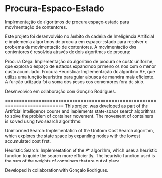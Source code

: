 # Procura-Espaco-Estado
Implementação de algoritmos de procura espaço-estado para movimentação de contentores.

Este projeto foi desenvolvido no âmbito da cadeira de Inteligência Artificial e implementa algoritmos de procura em espaço-estado para resolver o problema da movimentação de contentores. A movimentação dos contentores é resolvida através de dois algoritmos de procura:

  Procura Cega: Implementação do algoritmo de procura de custo uniforme, que explora o espaço de estados expandindo primeiro os nós com o menor custo acumulado.
  Procura Heurística: Implementação do algoritmo A*, que utiliza uma função heurística para guiar a busca de maneira mais eficiente. A função utilizada foi a soma dos pesos dos contentores fora do sítio.


Desenvolvido em colaboração com Gonçalo Rodrigues.


===========================================================================
This project was developed as part of the Artificial Intelligence course and implements state-space search algorithms to solve the problem of container movement. The movement of containers is solved using two search algorithms:

Uninformed Search: Implementation of the Uniform Cost Search algorithm, which explores the state space by expanding nodes with the lowest accumulated cost first.

Heuristic Search: Implementation of the A* algorithm, which uses a heuristic function to guide the search more efficiently. The heuristic function used is the sum of the weights of containers that are out of place.

Developed in collaboration with Gonçalo Rodrigues.

